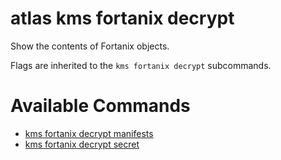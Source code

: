 # atlas kms fortanix decrypt

Show the contents of Fortanix objects.

Flags are inherited to the `kms fortanix decrypt` subcommands.

# Available Commands

* [kms fortanix decrypt manifests](./kms.fortanix.decrypt.manifests.md)
* [kms fortanix decrypt secret](./kms.fortanix.decrypt.secret.md)